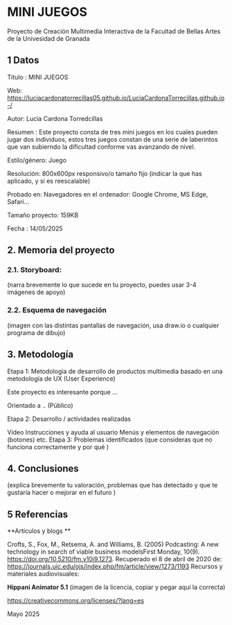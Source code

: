 # MINI JUEGOS 
Proyecto de Creación Multimedia Interactiva de la Facultad de Bellas Artes de la Univesidad de Granada

## 1 Datos
Titulo : MINI JUEGOS 

Web: https://luciacardonatorrecillas05.github.io/LuciaCardonaTorrecillas.github.io-/

Autor: Lucía Cardona Torredcillas 

Resumen : Este proyecto consta de tres mini juegos en los cuales pueden jugar dos individuos, estos tres juegos constan de una serie de laberintos que van subierndo la dificultad conforme vas avanzando de nivel.

Estilo/género: Juego 

Resolución: 800x600px responsivo/o tamaño fijo (indicar la que has aplicado, y si es reescalable)

Probado en: Navegadores en el ordenador: Google Chrome, MS Edge, Safari...

Tamaño proyecto: 159KB

Fecha : 14/05/2025


## 2. Memoria del proyecto
### 2.1. Storyboard:
(narra brevemente lo que sucede en tu proyecto, puedes usar 3-4 imágenes de apoyo)

### 2.2. Esquema de navegación
(imagen con las distintas pantallas de navegación, usa draw.io o cualquier programa de dibujo)

## 3. Metodología

Etapa 1: Metodología de desarrollo de productos multimedia basado en una metodología de UX (User Experience)

Este proyecto es interesante porque ...

Orientado a .. (Público)

Etapa 2: Desarrollo / actividades realizadas

Video
Instrucciones y ayuda al usuario
Menús y elementos de navegación (botones)
etc.
Etapa 3: Problemas identificados
(que consideras que no funciona correctamente y por qué )

## 4. Conclusiones
(explica brevemente tu valoración, problemas que has detectado y que te gustaría hacer o mejorar en el futuro )

## 5 Referencias
**Artículos y blogs **

Crofts, S., Fox, M., Retsema, A. and Williams, B. (2005) Podcasting: A new technology in search of viable business modelsFirst Monday, 10(9). https://doi.org/10.5210/fm.v10i9.1273. Recuperado el 8 de abril de 2020 de: https://journals.uic.edu/ojs/index.php/fm/article/view/1273/1193
Recursos y materiales audiovisuales:

**Hippani Animator 5.1**
(imagen de la licencia, copiar y pegar aquí la correcta)

https://creativecommons.org/licenses/?lang=es

Mayo 2025
